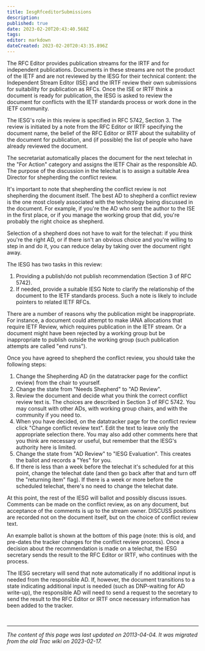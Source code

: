 ```yaml
---
title: IesgRfceditorSubmissions
description: 
published: true
date: 2023-02-20T20:43:40.568Z
tags: 
editor: markdown
dateCreated: 2023-02-20T20:43:35.896Z
---
```


 The RFC Editor provides publication streams for the IRTF and for independent publications. Documents in these streams are not the product of the IETF and are not reviewed by the IESG for their technical content: the Independent Stream Editor (ISE) and the IRTF review their own submissions for suitability for publication as RFCs. Once the ISE or IRTF think a document is ready for publication, the IESG is asked to review the document for conflicts with the IETF standards process or work done in the IETF community.

The IESG's role in this review is specified in RFC 5742, Section 3. The review is initiated by a note from the RFC Editor or IRTF specifying the document name, the belief of the RFC Editor or IRTF about the suitability of the document for publication, and (if possible) the list of people who have already reviewed the document.

The secretariat automatically places the document for the next telechat in the "For Action" category and assigns the IETF Chair as the responsible AD. The purpose of the discussion in the telechat is to assign a suitable Area Director for shepherding the conflict review.

It's important to note that shepherding the conflict review is not shepherding the document itself. The best AD to shepherd a conflict review is the one most closely associated with the technology being discussed in the document. For example, if you're the AD who sent the author to the ISE in the first place, or if you manage the working group that did, you're probably the right choice as shepherd.

Selection of a shepherd does not have to wait for the telechat: if you think you're the right AD, or if there isn't an obvious choice and you're willing to step in and do it, you can reduce delay by taking over the document right away.

The IESG has two tasks in this review:

 1.   Providing a publish/do not publish recommendation (​Section 3 of RFC 5742).
 2.   If needed, provide a suitable IESG Note to clarify the relationship of the document to the IETF standards process. Such a note is likely to include pointers to related IETF RFCs. 

There are a number of reasons why the publication might be inappropriate. For instance, a document could attempt to make IANA allocations that require IETF Review, which requires publication in the IETF stream. Or a document might have been rejected by a working group but be inappropriate to publish outside the working group (such publication attempts are called "end runs").

Once you have agreed to shepherd the conflict review, you should take the following steps:

 1.   Change the Shepherding AD (in the datatracker page for the conflict review) from the chair to yourself.
 2.   Change the state from "Needs Shepherd" to "AD Review".
 3.   Review the document and decide what you think the correct conflict review text is. The choices are described in ​Section 3 of RFC 5742. You may consult with other ADs, with working group chairs, and with the community if you need to.
 4.   When you have decided, on the datatracker page for the conflict review click "Change conflict review text". Edit the text to leave only the appropriate selection there. You may also add other comments here that you think are necessary or useful, but remember that the IESG's authority here is limited.
 5.   Change the state from "AD Review" to "IESG Evaluation". This creates the ballot and records a "Yes" for you.
 6.   If there is less than a week before the telechat it's scheduled for at this point, change the telechat date (and then go back after that and turn off the "returning item" flag). If there is a week or more before the scheduled telechat, there's no need to change the telechat date. 

At this point, the rest of the IESG will ballot and possibly discuss issues. Comments can be made on the conflict review, as on any document, but acceptance of the comments is up to the stream owner. DISCUSS positions are recorded not on the document itself, but on the choice of conflict review text.

An example ballot is shown at the bottom of this page (note: this is old, and pre-dates the tracker changes for the conflict review process). Once a decision about the recommendation is made on a telechat, the IESG secretary sends the result to the RFC Editor or IRTF, who continues with the process.

The IESG secretary will send that note automatically if no additional input is needed from the responsible AD. If, however, the document transitions to a state indicating additional input is needed (such as DNP-waiting for AD write-up), the responsible AD will need to send a request to the secretary to send the result to the RFC Editor or IRTF once necessary information has been added to the tracker.

&nbsp;
&nbsp;
&nbsp;

---

*The content of this page was last updated on 20113-04-04. It was migrated from the old Trac wiki on 2023-02-17.*